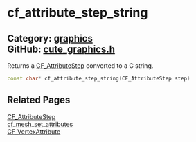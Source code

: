 [//]: # (This file is automatically generated by Cute Framework's docs parser.)
[//]: # (Do not edit this file by hand!)
[//]: # (See: https://github.com/RandyGaul/cute_framework/blob/master/samples/docs_parser.cpp)
[](../header.md ':include')

# cf_attribute_step_string

Category: [graphics](/api_reference?id=graphics)  
GitHub: [cute_graphics.h](https://github.com/RandyGaul/cute_framework/blob/master/include/cute_graphics.h)  
---

Returns a [CF_AttributeStep](/graphics/cf_attributestep.md) converted to a C string.

```cpp
const char* cf_attribute_step_string(CF_AttributeStep step)
```

## Related Pages

[CF_AttributeStep](/graphics/cf_attributestep.md)  
[cf_mesh_set_attributes](/graphics/cf_mesh_set_attributes.md)  
[CF_VertexAttribute](/graphics/cf_vertexattribute.md)  
